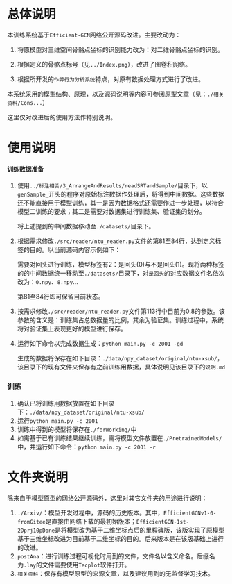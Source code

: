 # 总体说明

本训练系统基于`Efficient-GCN`网络公开源码改进。主要改动为：

1. 将原模型对三维空间骨骼点坐标的识别能力改为：对二维骨骼点坐标的识别。

2. 根据定义的骨骼点标号（见`../Index.png`），改进了图卷积网络。

3. 根据所开发的`作弊行为分析系统`特点，对原有数据处理方式进行了改进。

本系统采用的模型结构、原理，以及源码说明等内容可参阅原型文章（见：`./相关资料/Cons...`）

这里仅对改进后的使用方法作特别说明。

# 使用说明

#### 训练数据准备

1. 使用`../标注相关/3_ArrangeAndResults/readSRTandSample/`目录下，以`genSample_`开头的程序对原始标注数据作处理后，将得到中间数据。这些数据还不能直接用于模型训练，其一是因为数据格式还需要作进一步处理，以符合模型二训练的要求；其二是需要对数据集进行训练集、验证集的划分。

   将上述提到的中间数据移动至`./datasets/`目录下。
   
2. 根据需求修改`./src/reader/ntu_reader.py`文件的第81至84行，达到定义标签的目的。以当前源码内容示例如下：
   
   需要对回头进行训练，模型标签有2：是回头(0)与不是回头(1)。现将两种标签的的中间数据统一移动至`./datasets/`目录下，对`是回头`的对应数据文件名依次改为：`0.npy`、`8.npy`...
   
   第81至84行即可保留目前状态。
   
3. 按需求修改`./src/reader/ntu_reader.py`文件第113行中目前为0.8的参数。该参数的含义是：训练集占总数据量的比例，其余为验证集。训练过程中，系统将对验证集上表现更好的模型进行保存。

4. 运行如下命令以完成数据生成：`python main.py -c 2001 -gd`

   生成的数据将保存在如下目录：`./data/npy_dataset/original/ntu-xsub/`，该目录下的现有文件夹保存有之前训练用数据，具体说明见该目录下的`说明.md`
### 训练

1. 确认已将训练用数据放置在如下目录下：`./data/npy_dataset/original/ntu-xsub/`
2. 运行`python main.py -c 2001`
3. 训练中得到的模型将保存在`./forWorking/`中
4. 如需基于已有训练结果继续训练，需将模型文件放置在`./PretrainedModels/`中，并运行如下命令：`python main.py -c 2001 -r`

# 文件夹说明

除来自于模型原型的网络公开源码外，这里对其它文件夹的用途进行说明：

1. `./Arxiv/`：模型开发过程中，源码的历史版本。其中，`EfficientGCNv1-0-fromGitee`是直接由网络下载的最初始版本；`EfficientGCN-1st-2Dprj10pDone`是将模型改为基于二维坐标点后的里程碑版，该版实现了原模型基于三维坐标改进为目前基于二维坐标的目的。后来版本是在该版基础上进行的改进。
2. `postAna`：进行训练过程可视化时用到的文件，文件名以含义命名。后缀名为`.lay`的文件需要使用`Tecplot`软件打开。
3. `相关资料`：保存有模型原型的来源文章，以及建议用到的无监督学习技术。